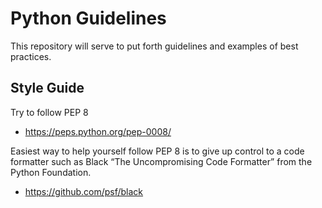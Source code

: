 # Python Guidelines
This repository will serve to put forth guidelines and examples of best practices.

## Style Guide
Try to follow PEP 8
* https://peps.python.org/pep-0008/

Easiest way to help yourself follow PEP 8 is to give up control to a code formatter such as Black “The Uncompromising Code Formatter” from the Python Foundation.
* https://github.com/psf/black
